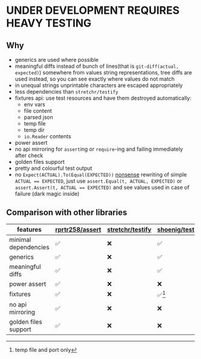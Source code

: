 # UNDER DEVELOPMENT REQUIRES HEAVY **TESTING**

## Why
- generics are used where possible
- meaningful diffs instead of bunch of lines(that is `git-diff(actual, expected)`) somewhere from values string representations, tree diffs are used instead, so you can see exactly where values do not match
- in unequal strings unprintable characters are escaped appropriately
- less dependencies than `stretchr/testify`
- fixtures api: use test resources and have them destroyed automatically:
  - env vars
  - file content
  - parsed json
  - temp file
  - temp dir
  - `io.Reader` contents
- power assert
- no api mirroring for `assert`ing or `require`-ing and failing immediately after check
- golden files support
- pretty and colourful test output
- no `Expect(ACTUAL).To(Equal(EXPECTED))` [nonsense](https://github.com/onsi/gomega) rewriting of simple `ACTUAL == EXPECTED`, just use `assert.Equal(t, ACTUAL, EXPECTED)` or `assert.Assert(t, ACTUAL == EXPECTED)` and see values used in case of failure (dark magic inside)

## Comparison with other libraries
|features|[rprtr258/assert](https://github.com/rprtr258/assert)|[stretchr/testify](https://github.com/stretchr/testify)|[shoenig/test](https://github.com/shoenig/test)|[alecthomas/assert](https://github.com/alecthomas/assert)|
|-|-|-|-|-|
|minimal dependencies|:white_check_mark:|:x:|:white_check_mark:|:white_check_mark:|
|generics|:white_check_mark:|:x:|:white_check_mark:|:white_check_mark:|
|meaningful diffs|:white_check_mark:|:x:|:white_check_mark:|:question:|
|power assert|:white_check_mark:|:x:|:x:|:x:|
|fixtures|:white_check_mark:|:x:|:white_check_mark:[^1]|:x:|
|no api mirroring|:white_check_mark:|:x:|:x:|:white_check_mark:|
|golden files support|:white_check_mark:|:x:|:x:|:x:|

[^1]: temp file and port only
